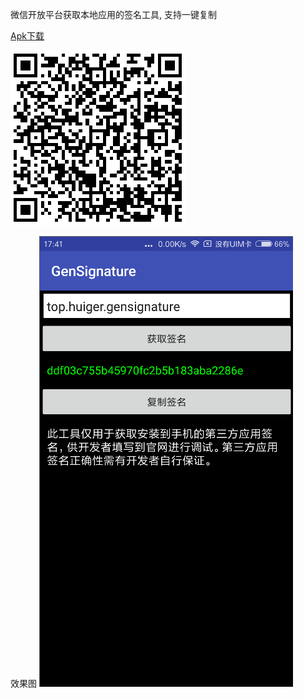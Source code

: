 微信开放平台获取本地应用的签名工具, 支持一键复制

[Apk下载](./raw/app-release.apk)

![二维码下载](./raw/download.png)

效果图
![效果图](./raw/screenShot.png)